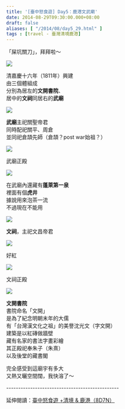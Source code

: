 ```yaml
---
title: '[臺中怒食遊] Day5：鹿港文武廟'
date: 2014-08-29T09:30:00.000+08:00
draft: false
aliases: [ "/2014/08/day5_29.html" ]
tags : [travel - 臺灣清境鹿港]
---
```


「屎坑關刀」，拜拜啦～  

![](/images/taichung5l1.jpg)

清嘉慶十六年（1811年）興建  
由三個體組成  
分別為居左的**文開書院**、  
居中的**文祠**同居右的**武廟**

![](/images/taichung5l2.jpg)

**武廟**主祀關聖帝君  
同時配祀關平、周倉  
並同祀倉頡先師（倉頡？post war始祖？）

![](/images/taichung5l3.jpg)

武廟正殿

![](/images/taichung5l4.jpg)

在武廟內還藏有**蓬萊第一泉**  
裡面有個**虎井**  
據說用來泡茶一流  
不過現在不能用

![](/images/taichung5l5.jpg)

**文祠**，主祀文昌帝君

![](/images/taichung5l6.jpg)

好紅

![](/images/taichung5l7.jpg)

文祠正殿

![](/images/taichung5l.jpg)

**文開書院**  
書院命名「文開」  
是為了紀念明朝末年的大儒  
有「台灣漢文化之祖」的美譽沈光文（字文開）  
建築是以紅磚做牆壁  
藏有名家的書法字畫彩繪  
其正殿祀奉朱子（朱熹）  
以及後堂的藏書閣

  

完全感受到這廟宇有多大  
又熱又曬空間闊，我快溶了～  
  
\-----------------------------------------------  
  
延伸閱讀：[臺中怒食遊 +清境 & 鹿港（8D7N）](https://hidie.net/taichung8d7n/)
